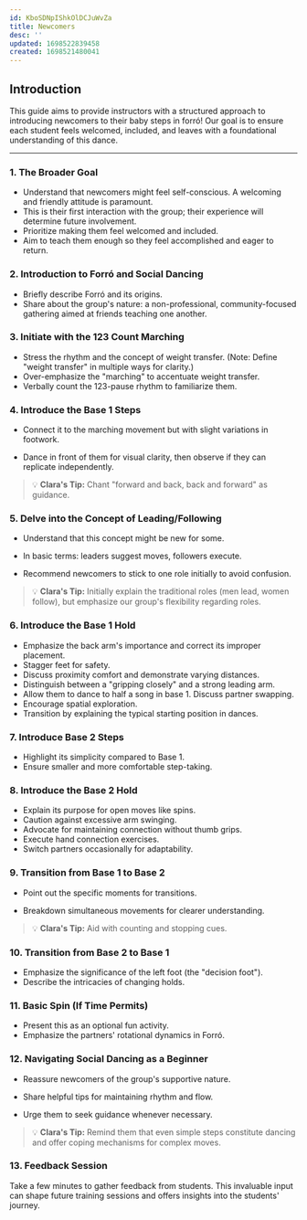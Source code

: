 ```yaml
---
id: KboSDNpIShkOlDCJuWvZa
title: Newcomers
desc: ''
updated: 1698522839458
created: 1698521480041
---
```



## **Introduction**

This guide aims to provide instructors with a structured approach to introducing newcomers to their baby steps in forró! Our goal is to ensure each student feels welcomed, included, and leaves with a foundational understanding of this dance.

---

### **1. The Broader Goal**

- Understand that newcomers might feel self-conscious. A welcoming and friendly attitude is paramount.
- This is their first interaction with the group; their experience will determine future involvement.
- Prioritize making them feel welcomed and included.
- Aim to teach them enough so they feel accomplished and eager to return.

### **2. Introduction to Forró and Social Dancing**

- Briefly describe Forró and its origins.
- Share about the group's nature: a non-professional, community-focused gathering aimed at friends teaching one another.

### **3. Initiate with the 123 Count Marching**

- Stress the rhythm and the concept of weight transfer. (Note: Define "weight transfer" in multiple ways for clarity.)
- Over-emphasize the "marching" to accentuate weight transfer.
- Verbally count the 123-pause rhythm to familiarize them.

### **4. Introduce the Base 1 Steps**

- Connect it to the marching movement but with slight variations in footwork.

- Dance in front of them for visual clarity, then observe if they can replicate independently.

> 💡 **Clara's Tip:** Chant "forward and back, back and forward" as guidance.

### **5. Delve into the Concept of Leading/Following**

- Understand that this concept might be new for some.
- In basic terms: leaders suggest moves, followers execute.

- Recommend newcomers to stick to one role initially to avoid confusion.

> 💡 **Clara's Tip:** Initially explain the traditional roles (men lead, women follow), but emphasize our group's flexibility regarding roles.

### **6. Introduce the Base 1 Hold**

- Emphasize the back arm's importance and correct its improper placement.
- Stagger feet for safety.
- Discuss proximity comfort and demonstrate varying distances.
- Distinguish between a "gripping closely" and a strong leading arm.
- Allow them to dance to half a song in base 1. Discuss partner swapping.
- Encourage spatial exploration.
- Transition by explaining the typical starting position in dances.

### **7. Introduce Base 2 Steps**

- Highlight its simplicity compared to Base 1.
- Ensure smaller and more comfortable step-taking.

### **8. Introduce the Base 2 Hold**

- Explain its purpose for open moves like spins.
- Caution against excessive arm swinging.
- Advocate for maintaining connection without thumb grips.
- Execute hand connection exercises.
- Switch partners occasionally for adaptability.

### **9. Transition from Base 1 to Base 2**

- Point out the specific moments for transitions.

- Breakdown simultaneous movements for clearer understanding.

> 💡 **Clara's Tip:** Aid with counting and stopping cues.

### **10. Transition from Base 2 to Base 1**

- Emphasize the significance of the left foot (the "decision foot").
- Describe the intricacies of changing holds.

### **11. Basic Spin (If Time Permits)**

- Present this as an optional fun activity.
- Emphasize the partners' rotational dynamics in Forró.

### **12. Navigating Social Dancing as a Beginner**

- Reassure newcomers of the group's supportive nature.
- Share helpful tips for maintaining rhythm and flow.

- Urge them to seek guidance whenever necessary.

> 💡 **Clara's Tip:** Remind them that even simple steps constitute dancing and offer coping mechanisms for complex moves.

### **13. Feedback Session**

Take a few minutes to gather feedback from students. This invaluable input can shape future training sessions and offers insights into the students' journey.
